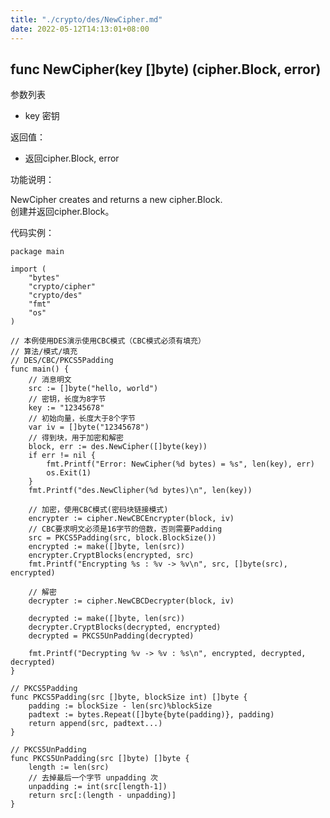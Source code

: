 ```yaml
---
title: "./crypto/des/NewCipher.md"
date: 2022-05-12T14:13:01+08:00
---
```

## func NewCipher(key []byte) (cipher.Block, error)

参数列表

- key 密钥

返回值：

- 返回cipher.Block, error

功能说明：

NewCipher creates and returns a new cipher.Block.  
创建并返回cipher.Block。

代码实例：

  	package main
	
	import (
		"bytes"
		"crypto/cipher"
		"crypto/des"
		"fmt"
		"os"
	)
	
	// 本例使用DES演示使用CBC模式（CBC模式必须有填充）
	// 算法/模式/填充
	// DES/CBC/PKCS5Padding
	func main() {
		// 消息明文
		src := []byte("hello, world")
		// 密钥，长度为8字节
		key := "12345678"
		// 初始向量，长度大于8个字节
		var iv = []byte("12345678")
		// 得到块，用于加密和解密
		block, err := des.NewCipher([]byte(key))
		if err != nil {
			fmt.Printf("Error: NewCipher(%d bytes) = %s", len(key), err)
			os.Exit(1)
		}
		fmt.Printf("des.NewClipher(%d bytes)\n", len(key))
	
		// 加密，使用CBC模式(密码块链接模式)
		encrypter := cipher.NewCBCEncrypter(block, iv)
		// CBC要求明文必须是16字节的倍数，否则需要Padding
		src = PKCS5Padding(src, block.BlockSize())
		encrypted := make([]byte, len(src))
		encrypter.CryptBlocks(encrypted, src)
		fmt.Printf("Encrypting %s : %v -> %v\n", src, []byte(src), encrypted)
	
		// 解密
		decrypter := cipher.NewCBCDecrypter(block, iv)
	
		decrypted := make([]byte, len(src))
		decrypter.CryptBlocks(decrypted, encrypted)
		decrypted = PKCS5UnPadding(decrypted)
	
		fmt.Printf("Decrypting %v -> %v : %s\n", encrypted, decrypted, decrypted)
	}
	
	// PKCS5Padding
	func PKCS5Padding(src []byte, blockSize int) []byte {
		padding := blockSize - len(src)%blockSize
		padtext := bytes.Repeat([]byte{byte(padding)}, padding)
		return append(src, padtext...)
	}
	
	// PKCS5UnPadding
	func PKCS5UnPadding(src []byte) []byte {
		length := len(src)
		// 去掉最后一个字节 unpadding 次
		unpadding := int(src[length-1])
		return src[:(length - unpadding)]
	}

